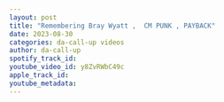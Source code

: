 ```yaml
---
layout: post
title: "Remembering Bray Wyatt ,  CM PUNK , PAYBACK"
date: 2023-08-30
categories: da-call-up videos
author: da-call-up
spotify_track_id: 
youtube_video_id: y8ZvRWbC49c
apple_track_id: 
youtube_metadata: 
---
```

